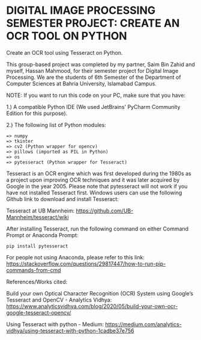 # DIGITAL IMAGE PROCESSING SEMESTER PROJECT: CREATE AN OCR TOOL ON PYTHON
Create an OCR tool using Tesseract on Python.

This group-based project was completed by my partner, Saim Bin Zahid and myself, Hassan Mahmood, for their semester project for Digital Image Processing. 
We are the students of 6th Semester of the Department of Computer Sciences at Bahria University, Islamabad Campus.

NOTE: If you want to run this code on your PC, make sure that you have:

1.) A compatible Python IDE (We used JetBrains' PyCharm Community Edition for this purpose).

2.) The following list of Python modules:

    => numpy
    => tkinter
    => cv2 (Python wrapper for opencv)
    => pillows (imported as PIL in Python)
    => os
    => pytesseract (Python wrapper for Tesseract)
    
Tesseract is an OCR engine which was first developed during the 1980s as a project upon improving OCR techniques and it was later acquired by Google in the year 2005.
Please note that pytesseract will not work if you have not installed Tesseract first. Windows users can use the following Github link to download and install Tesseract:

Tesseract at UB Mannheim: https://github.com/UB-Mannheim/tesseract/wiki
 
After installing Tesseract, run the following command on either Command Prompt or Anaconda Prompt:
 
    pip install pytesseract
 
For people not using Anaconda, please refer to this link: https://stackoverflow.com/questions/29817447/how-to-run-pip-commands-from-cmd
 
References/Works cited:
 
Build your own Optical Character Recognition (OCR) System using Google’s Tesseract 
and OpenCV - Analytics Vidhya: https://www.analyticsvidhya.com/blog/2020/05/build-your-own-ocr-google-tesseract-opencv/
 
Using Tesseract with python - Medium: https://medium.com/analytics-vidhya/using-tesseract-with-python-1cadbe37e756
